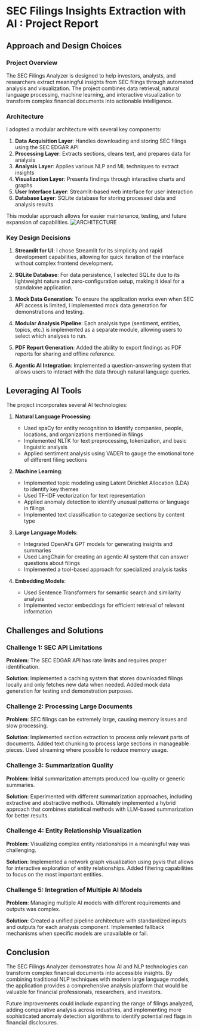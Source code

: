 # SEC Filings Insights Extraction with AI : Project Report

## Approach and Design Choices

### Project Overview

The SEC Filings Analyzer is designed to help investors, analysts, and researchers extract meaningful insights from SEC filings through automated analysis and visualization. The project combines data retrieval, natural language processing, machine learning, and interactive visualization to transform complex financial documents into actionable intelligence.


### Architecture

I adopted a modular architecture with several key components:

1. **Data Acquisition Layer**: Handles downloading and storing SEC filings using the SEC EDGAR API
2. **Processing Layer**: Extracts sections, cleans text, and prepares data for analysis
3. **Analysis Layer**: Applies various NLP and ML techniques to extract insights
4. **Visualization Layer**: Presents findings through interactive charts and graphs
5. **User Interface Layer**: Streamlit-based web interface for user interaction
6. **Database Layer**: SQLite database for storing processed data and analysis results

This modular approach allows for easier maintenance, testing, and future expansion of capabilities.
![ARCHITECTURE](https://github.com/user-attachments/assets/87fc91aa-a290-4d5b-95cb-4818a1e7c00e)


### Key Design Decisions

1. **Streamlit for UI**: I chose Streamlit for its simplicity and rapid development capabilities, allowing for quick iteration of the interface without complex frontend development.

2. **SQLite Database**: For data persistence, I selected SQLite due to its lightweight nature and zero-configuration setup, making it ideal for a standalone application.

3. **Mock Data Generation**: To ensure the application works even when SEC API access is limited, I implemented mock data generation for demonstrations and testing.

4. **Modular Analysis Pipeline**: Each analysis type (sentiment, entities, topics, etc.) is implemented as a separate module, allowing users to select which analyses to run.

5. **PDF Report Generation**: Added the ability to export findings as PDF reports for sharing and offline reference.

6. **Agentic AI Integration**: Implemented a question-answering system that allows users to interact with the data through natural language queries.
   

## Leveraging AI Tools

The project incorporates several AI technologies:

1. **Natural Language Processing**:
   - Used spaCy for entity recognition to identify companies, people, locations, and organizations mentioned in filings
   - Implemented NLTK for text preprocessing, tokenization, and basic linguistic analysis
   - Applied sentiment analysis using VADER to gauge the emotional tone of different filing sections

2. **Machine Learning**:
   - Implemented topic modeling using Latent Dirichlet Allocation (LDA) to identify key themes
   - Used TF-IDF vectorization for text representation
   - Applied anomaly detection to identify unusual patterns or language in filings
   - Implemented text classification to categorize sections by content type

3. **Large Language Models**:
   - Integrated OpenAI's GPT models for generating insights and summaries
   - Used LangChain for creating an agentic AI system that can answer questions about filings
   - Implemented a tool-based approach for specialized analysis tasks

4. **Embedding Models**:
   - Used Sentence Transformers for semantic search and similarity analysis
   - Implemented vector embeddings for efficient retrieval of relevant information
     

## Challenges and Solutions

### Challenge 1: SEC API Limitations

**Problem**: The SEC EDGAR API has rate limits and requires proper identification.

**Solution**: Implemented a caching system that stores downloaded filings locally and only fetches new data when needed. Added mock data generation for testing and demonstration purposes.

### Challenge 2: Processing Large Documents

**Problem**: SEC filings can be extremely large, causing memory issues and slow processing.

**Solution**: Implemented section extraction to process only relevant parts of documents. Added text chunking to process large sections in manageable pieces. Used streaming where possible to reduce memory usage.

### Challenge 3: Summarization Quality

**Problem**: Initial summarization attempts produced low-quality or generic summaries.

**Solution**: Experimented with different summarization approaches, including extractive and abstractive methods. Ultimately implemented a hybrid approach that combines statistical methods with LLM-based summarization for better results.

### Challenge 4: Entity Relationship Visualization

**Problem**: Visualizing complex entity relationships in a meaningful way was challenging.

**Solution**: Implemented a network graph visualization using pyvis that allows for interactive exploration of entity relationships. Added filtering capabilities to focus on the most important entities.

### Challenge 5: Integration of Multiple AI Models

**Problem**: Managing multiple AI models with different requirements and outputs was complex.

**Solution**: Created a unified pipeline architecture with standardized inputs and outputs for each analysis component. Implemented fallback mechanisms when specific models are unavailable or fail.


## Conclusion

The SEC Filings Analyzer demonstrates how AI and NLP technologies can transform complex financial documents into accessible insights. By combining traditional NLP techniques with modern large language models, the application provides a comprehensive analysis platform that would be valuable for financial professionals, researchers, and investors.

Future improvements could include expanding the range of filings analyzed, adding comparative analysis across industries, and implementing more sophisticated anomaly detection algorithms to identify potential red flags in financial disclosures.
